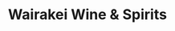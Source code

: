 ---
title: "Wairakei Wine & Spirits"
url: /christchurch/wairakei-wine-und-spirits/
shop: Spirituosen
---
